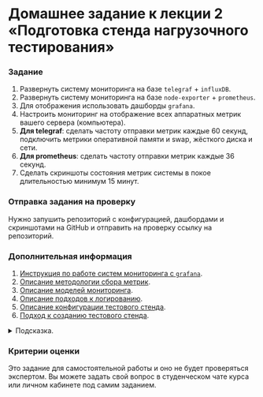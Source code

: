 # Домашнее задание к лекции 2 «‎Подготовка стенда нагрузочного тестирования»

### Задание

1. Развернуть систему мониторинга на базе `telegraf` + `influxDB`.
2. Развернуть систему мониторинга на базе  `node-exporter` + `prometheus`.
3. Для отображения использовать дашборды `grafana`.
4. Настроить мониторинг на отображение всех аппаратных метрик вашего сервера (компьютера).
5. **Для telegraf**: сделать частоту отправки метрик каждые 60 секунд, подключить метрики оперативной памяти и swap, жёсткого диска и сети.
6. **Для prometheus**: сделать частоту отправки метрик каждые 36 секунд.
7. Сделать скриншоты состояния метрик системы в покое длительностью минимум 15 минут.

### Отправка задания на проверку

Нужно запушить репозиторий с конфигурацией, дашбордами и скриншотами на GitHub и отправить на проверку ссылку на репозиторий.

### Дополнительная информация
1. [Инструкция по работе систем мониторинга с `grafana`](https://grafana.com/docs/grafana/latest/getting-started/).
2. [Описание методологии сбора метрик](https://habr.com/ru/company/itsumma/blog/596845/).
3. [Описание моделей мониторинга](https://habr.com/ru/post/551264/).
4. [Описание подходов к логированию](https://habr.com/ru/post/551264/).
5. [Описание конфигурации тестового стенда](http://www.protesting.ru/automation/practice/test_stand_configuration.html).
6. [Подход к созданию тестового стенда](https://habr.com/ru/company/rtlabs/blog/577580/).

<details>
  <summary>Подсказка.</summary>

  Используйте примеры из  папки [./samples](./samples) для начальной настройки мониторинга.
</details>

### Критерии оценки

Это задание для самостоятельной работы и оно не будет проверяться экспертом. Вы можете задать свой вопрос в студенческом чате курса или личном кабинете под самим заданием.
